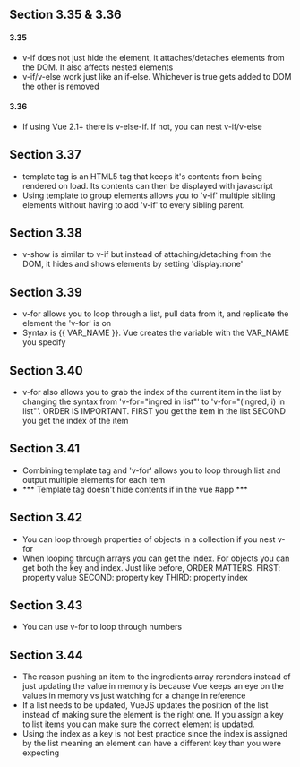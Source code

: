 ## Section 3.35 & 3.36
#### 3.35
- v-if does not just hide the element, it attaches/detaches elements from the DOM. It also affects nested elements
- v-if/v-else work just like an if-else. Whichever is true gets added to DOM the other is removed

#### 3.36
- If using Vue 2.1+ there is v-else-if. If not, you can nest v-if/v-else

## Section 3.37
- template tag is an HTML5 tag that keeps it's contents from being rendered on load.
Its contents can then be displayed with javascript
- Using template to group elements allows you to 'v-if' multiple sibling elements without
having to add 'v-if' to every sibling parent.

## Section 3.38
- v-show is similar to v-if but instead of attaching/detaching from the DOM, it hides and shows elements by setting 'display:none'

## Section 3.39
- v-for allows you to loop through a list, pull data from it, and replicate the element the 'v-for' is on
- Syntax is <TAG v-for="VAR_NAME in ITERABLE COLLECTION">{{ VAR_NAME }}</TAG>. Vue creates the variable with the VAR_NAME you specify

## Section 3.40
- v-for also allows you to grab the index of the current item in the list by changing the syntax from 'v-for="ingred in list"' to 'v-for="(ingred, i) in list"'. 
ORDER IS IMPORTANT. FIRST you get the item in the list SECOND you get the index of the item

## Section 3.41
- Combining template tag and 'v-for' allows you to loop through list and output multiple elements for each item
- *** Template tag doesn't hide contents if in the vue #app ***

## Section 3.42
- You can loop through properties of objects in a collection if you nest v-for
- When looping through arrays you can get the index. For objects you can get both the key and index.
Just like before, ORDER MATTERS. FIRST: property value SECOND: property key THIRD: property index

## Section 3.43
- You can use v-for to loop through numbers

## Section 3.44
- The reason pushing an item to the ingredients array rerenders instead of just updating the value in memory is because Vue keeps an eye on the values in memory vs just watching for a change in reference
- If a list needs to be updated, VueJS updates the position of the list instead of making sure the element is the right one. If you assign a key to list items you can make sure the correct element is updated. 
- Using the index as a key is not best practice since the index is assigned by the list meaning an element can have a different key than you were expecting